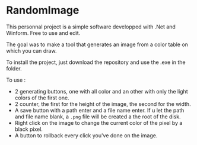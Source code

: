 # RandomImage

This personnal project is a simple software developped with .Net and Winform. Free to use and edit. 

The goal was to make a tool that generates an image from a color table on which you can draw.

To install the project, just download the repository and use the .exe in the folder.

To use : 
* 2 generating buttons, one with all color and an other with only the light colors of the first one.
* 2 counter, the first for the height of the image, the second for the width.
* A save button with a path enter and a file name enter. If u let the path and file name blank, a ``.png`` file will be created a the root of the disk.
* Right click on the image to change the current color of the pixel by a black pixel.
* A button to rollback every click you've done on the image.
